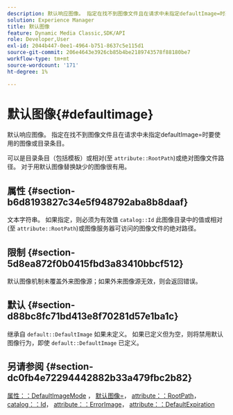 ```yaml
---
description: 默认响应图像。 指定在找不到图像文件且在请求中未指定defaultImage=时要使用的图像或目录条目。
solution: Experience Manager
title: 默认图像
feature: Dynamic Media Classic,SDK/API
role: Developer,User
exl-id: 2044b447-0ee1-4964-b751-8637c5e115d1
source-git-commit: 206e4643e3926cb85b4be2189743578f88180be7
workflow-type: tm+mt
source-wordcount: '171'
ht-degree: 1%

---
```


# 默认图像{#defaultimage}

默认响应图像。 指定在找不到图像文件且在请求中未指定defaultImage=时要使用的图像或目录条目。

可以是目录条目（包括模板）或相对(至 `attribute::RootPath`)或绝对图像文件路径。 对于用默认图像替换缺少的图像很有用。

## 属性 {#section-b6d8193827c34e5f948792aba8b8daaf}

文本字符串。 如果指定，则必须为有效值 `catalog::Id` 此图像目录中的值或相对(至 `attribute::RootPath`)或图像服务器可访问的图像文件的绝对路径。

## 限制 {#section-5d8ea872f0b0415fbd3a83410bbcf512}

默认图像机制未覆盖外来图像源；如果外来图像源无效，则会返回错误。

## 默认 {#section-d88bc8fc71bd413e8f70281d57e1ba1c}

继承自 `default::DefaultImage` 如果未定义。 如果已定义但为空，则将禁用默认图像行为，即使 `default::DefaultImage` 已定义。

## 另请参阅 {#section-dc0fb4e72294442882b33a479fbc2b82}

[属性：：DefaultImageMode](../../../../../is-api/image-catalog/image-serving-api-ref/c-image-catalog-reference/c-attributes-reference/r-defaultimagemode.md#reference-8a996af162f84e46bbe9e6e0d4e26782) ， [默认图像=](../../../../../is-api/image-catalog/image-serving-api-ref/c-image-catalog-reference/c-attributes-reference/r-is-cat-defaultimage.md#reference-8e9900e129f54ed68462a3c2fc3bc433)， [attribute：：RootPath](../../../../../is-api/image-catalog/image-serving-api-ref/c-image-catalog-reference/c-attributes-reference/r-rootpath.md#reference-17d57e5967be403b8408fa7214017494)， [catalog：：Id](/help/aem-is-ir-api/is-api/image-catalog/image-serving-api-ref/c-image-catalog-reference/c-image-svg-data-reference/c-image-data-reference/r-id-cat.md)， [attribute：：ErrorImage](../../../../../is-api/image-catalog/image-serving-api-ref/c-image-catalog-reference/c-attributes-reference/r-errorimage.md#reference-c494d5d8b2584fe3800f35baabd0292c)， [attribute：：DefaultExpiration](../../../../../is-api/image-catalog/image-serving-api-ref/c-image-catalog-reference/c-attributes-reference/r-defaultexpiration.md#reference-0526166fab654fceb243b75d1ea4f0cf)
